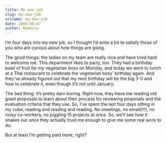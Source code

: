 ```yaml
---
title: My new job
slug: my-new-job
urlname: my-new-job
date: 2008-08-07
author: Rebecca
---
```

I&#x02bc;m four days into my new job, so I thought I&#x02bc;d write a bit to
satisfy those of you who are curious about how things are going.

The good things: the ladies on my team are really nice and have tried hard to
welcome me. This department likes to party, too. They had a birthday bowl of
fruit for my vegetarian boss on Monday, and today we went to lunch at a Thai
restaurant to celebrate the vegetarian boss&#x02bc; birthday again. And
they&#x02bc;ve already figured out that my next birthday will be the big 3-0 and
how to celebrate it, even though it&#x02bc;s not until January.

The bad thing: it&#x02bc;s pretty darn boring. Right now, they have me reading
old grant proposals to learn about their process for reviewing proposals and the
evaluation criteria that they use. So, I&#x02bc;ve spent the last four days
sitting in my cube, reading and reading and reading. No meetings, no email(!!!),
no noisy co-workers, no juggling 15 projects at once. So, we&#x02bc;ll see how
it shakes out once they actually trust me enough to give me some real work to
do.

But at least I&#x02bc;m getting paid more, right?
